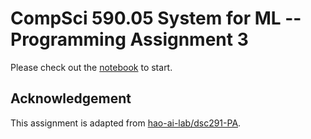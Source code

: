 # CompSci 590.05 System for ML -- Programming Assignment 3

Please check out the [notebook](hw3.md) to start.

## Acknowledgement

This assignment is adapted from [hao-ai-lab/dsc291-PA](https://github.com/hao-ai-lab/dsc291-PA).
